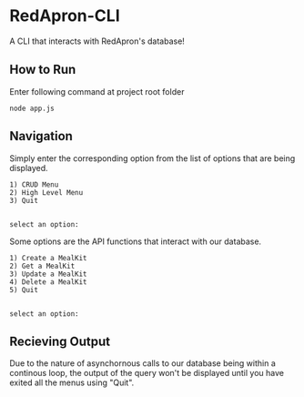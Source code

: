 # RedApron-CLI

A CLI that interacts with RedApron's database!

## How to Run
Enter following command at project root folder
```
node app.js
```

## Navigation

Simply enter the corresponding option from the list of options that are being displayed.

```
1) CRUD Menu
2) High Level Menu
3) Quit


select an option:
```

Some options are the API functions that interact with our database.
```
1) Create a MealKit
2) Get a MealKit
3) Update a MealKit
4) Delete a MealKit
5) Quit


select an option: 
```

## Recieving Output

Due to the nature of asynchornous calls to our database being within a continous loop, the output of the query won't be displayed until you have exited all the menus using "Quit".